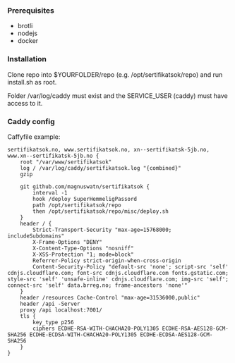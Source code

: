 
### Prerequisites
* brotli
* nodejs
* docker

### Installation
Clone repo into $YOURFOLDER/repo (e.g. /opt/sertifikatsok/repo) and run install.sh as root.

Folder /var/log/caddy must exist and the SERVICE_USER (caddy) must have access to it.

### Caddy config
Caffyfile example:

```
sertifikatsok.no, www.sertifikatsok.no, xn--sertifikatsk-5jb.no, www.xn--sertifikatsk-5jb.no {
    root "/var/www/sertifikatsok"
    log / /var/log/caddy/sertifikatsok.log "{combined}"
    gzip

    git github.com/magnuswatn/sertifikatsok {
        interval -1
        hook /deploy SuperHemmeligPassord
        path /opt/sertifikatsok/repo
        then /opt/sertifikatsok/repo/misc/deploy.sh
    }
    header / {
        Strict-Transport-Security "max-age=15768000; includeSubdomains"
        X-Frame-Options "DENY"
        X-Content-Type-Options "nosniff"
        X-XSS-Protection "1; mode=block"
        Referrer-Policy strict-origin-when-cross-origin
        Content-Security-Policy "default-src 'none'; script-src 'self' cdnjs.cloudflare.com; font-src cdnjs.cloudflare.com fonts.gstatic.com; style-src 'self' 'unsafe-inline' cdnjs.cloudflare.com; img-src 'self'; connect-src 'self' data.brreg.no; frame-ancestors 'none'"
    }
    header /resources Cache-Control "max-age=31536000,public"
    header /api -Server
    proxy /api localhost:7001/
    tls {
        key_type p256
        ciphers ECDHE-RSA-WITH-CHACHA20-POLY1305 ECDHE-RSA-AES128-GCM-SHA256 ECDHE-ECDSA-WITH-CHACHA20-POLY1305 ECDHE-ECDSA-AES128-GCM-SHA256
    }
}
```
